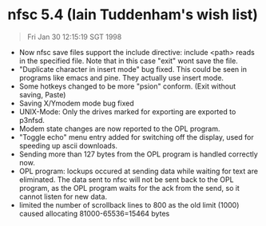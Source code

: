 # nfsc 5.4 (Iain Tuddenham's wish list)

> Fri Jan 30 12:15:19 SGT 1998

- Now nfsc save files support the include directive:
  include \<path\> reads in the specified file. Note that
  in this case "exit" wont save the file.
- "Duplicate character in insert mode" bug fixed.
  This could be seen in programs like emacs and pine. They actually
  use insert mode.
- Some hotkeys changed to be more "psion" conform.
  (Exit without saving, Paste)
- Saving X/Ymodem mode bug fixed
- UNIX-Mode: Only the drives marked for exporting are exported to p3nfsd.
- Modem state changes are now reported to the OPL program.
- "Toggle echo" menu entry added for switching off the display, used for
  speeding up ascii downloads.
- Sending more than 127 bytes from the OPL program is handled correctly now.
- OPL program: lockups occured at sending data while waiting for text are
  eliminated. The data sent to nfsc will not be sent back to the OPL program,
  as the OPL program waits for the ack from the send, so it cannot listen
  for new data.
- limited the number of scrollback lines to 800 as the old limit (1000)
  caused allocating 81000-65536=15464 bytes
